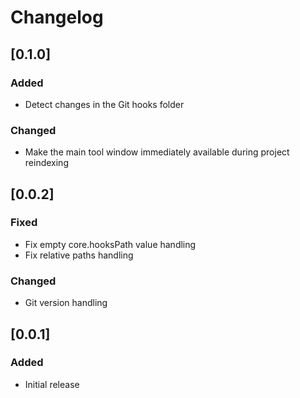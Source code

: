 <!-- Keep a Changelog guide -> https://keepachangelog.com -->

# Changelog

## [0.1.0]
### Added
- Detect changes in the Git hooks folder

### Changed
- Make the main tool window immediately available during project reindexing

## [0.0.2]
### Fixed
- Fix empty core.hooksPath value handling
- Fix relative paths handling

### Changed
- Git version handling

## [0.0.1]
### Added
- Initial release